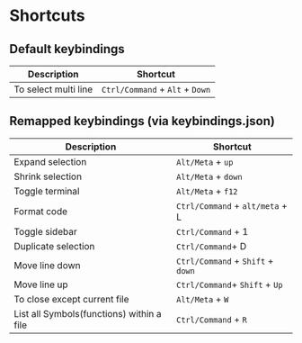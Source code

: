 # Shortcuts


## Default keybindings

| Description | Shortcut|
|-------------|---------|
|To select multi line| `Ctrl/Command` + `Alt` + `Down`|


## Remapped keybindings (via keybindings.json)

| Description | Shortcut|
|-------------|---------|
|Expand selection | `Alt/Meta` + `up`|
|Shrink selection | `Alt/Meta` + `down`|
|Toggle terminal | `Alt/Meta` + `f12`|
|Format code | `Ctrl/Command` + `alt/meta` + L |
|Toggle sidebar | `Ctrl/Command` + 1 |
|Duplicate selection | `Ctrl/Command`+ D|
|Move line down | `Ctrl/Command` + `Shift` + `down`|
|Move line up | `Ctrl/Command`+ `Shift` + `Up`|
|To close except current file|`Alt/Meta` + `W`|
|List all Symbols(functions) within a file|`Ctrl/Command` + `R`|
